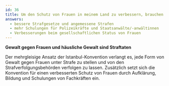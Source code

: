 ```yaml
---
id: 36
title: Um den Schutz von Frauen in meinem Land zu verbessern, brauchen wir
answers:
  - bessere Strafgesetze und angemessene Strafen
  - mehr Schulungen für Polizeikräfte und Staatsanwälte/-anwältinnen
  - Verbesserungen beim gesellschaftlichen Status von Frauen
---
```

**Gewalt gegen Frauen und häusliche Gewalt sind Straftaten**

Der mehrgleisige Ansatz der Istanbul-Konvention verlangt es, jede Form von
Gewalt gegen Frauen unter Strafe zu stellen und von den Strafverfolgungsbehörden
verfolgen zu lassen. Zusätzlich setzt sich die Konvention für einen verbesserten
Schutz von Frauen durch Aufklärung, Bildung und Schulungen von Fachkräften ein.
